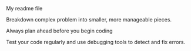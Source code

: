 My readme file

Breakdown complex problem into smaller, more manageable pieces.

Always plan ahead before you begin coding

Test your code regularly and use debugging tools to detect and fix errors.
